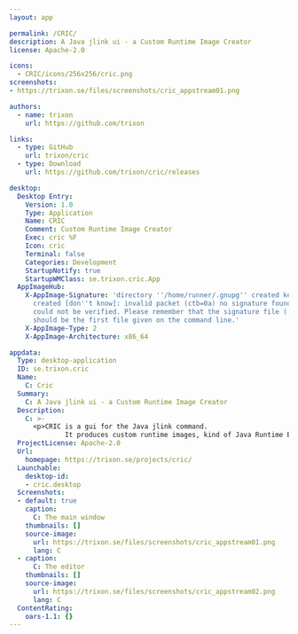 ```yaml
---
layout: app

permalink: /CRIC/
description: A Java jlink ui - a Custom Runtime Image Creator
license: Apache-2.0

icons:
  - CRIC/icons/256x256/cric.png
screenshots:
- https://trixon.se/files/screenshots/cric_appstream01.png

authors:
  - name: trixon
    url: https://github.com/trixon

links:
  - type: GitHub
    url: trixon/cric
  - type: Download
    url: https://github.com/trixon/cric/releases

desktop:
  Desktop Entry:
    Version: 1.0
    Type: Application
    Name: CRIC
    Comment: Custom Runtime Image Creator
    Exec: cric %F
    Icon: cric
    Terminal: false
    Categories: Development
    StartupNotify: true
    StartupWMClass: se.trixon.cric.App
  AppImageHub:
    X-AppImage-Signature: 'directory ''/home/runner/.gnupg'' created keybox ''/home/runner/.gnupg/pubring.kbx''
      created [don''t know]: invalid packet (ctb=0a) no signature found the signature
      could not be verified. Please remember that the signature file (.sig or .asc)
      should be the first file given on the command line.'
    X-AppImage-Type: 2
    X-AppImage-Architecture: x86_64

appdata:
  Type: desktop-application
  ID: se.trixon.cric
  Name:
    C: Cric
  Summary:
    C: A Java jlink ui - a Custom Runtime Image Creator
  Description:
    C: >-
      <p>CRIC is a gui for the Java jlink command.
              It produces custom runtime images, kind of Java Runtime Environments.</p>
  ProjectLicense: Apache-2.0
  Url:
    homepage: https://trixon.se/projects/cric/
  Launchable:
    desktop-id:
    - cric.desktop
  Screenshots:
  - default: true
    caption:
      C: The main window
    thumbnails: []
    source-image:
      url: https://trixon.se/files/screenshots/cric_appstream01.png
      lang: C
  - caption:
      C: The editor
    thumbnails: []
    source-image:
      url: https://trixon.se/files/screenshots/cric_appstream02.png
      lang: C
  ContentRating:
    oars-1.1: {}
---
```

